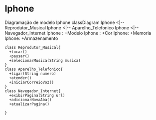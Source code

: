# Iphone
Diagramação de modelo Iphone
classDiagram
    Iphone <|-- Reprodutor_Musical
    Iphone <|-- Aparelho_Telefonico
    Iphone <|-- Navegador_Internet
    Iphone : +Modelo
    Iphone : +Cor
    Iphone: +Memoria
    Iphone: +Armazenamento

    class Reprodutor_Musical{
      +tocar()
      +pausar()
      +selecionarMusica(String musica)
    }
    class Aparelho_Telefonico{
      +ligar(String numero)
      +atender()
      +iniciarCorreioVoz()
    }
    class Navegador_Internet{
      +exibirPagina(String url)
      +adicionarNovaAba()
      +atualizarPagina()
      
    }
